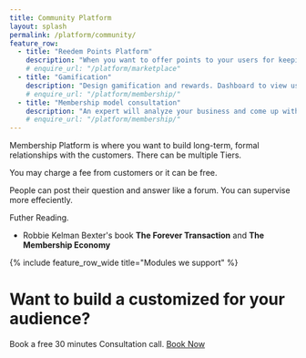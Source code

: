 ```yaml
---
title: Community Platform
layout: splash
permalink: /platform/community/
feature_row:
  - title: "Reedem Points Platform"
    description: "When you want to offer points to your users for keeping using and a reedem collected points option"
    # enquire_url: "/platform/marketplace"
  - title: "Gamification"
    description: "Design gamification and rewards. Dashboard to view use and add/remove reedem options."
    # enquire_url: "/platform/membership/"
  - title: "Membership model consultation"
    description: "An expert will analyze your business and come up with a membership design."
    # enquire_url: "/platform/membership/"
---
```


Membership Platform is where you want to build long-term, formal relationships with the customers.
There can be multiple Tiers.

You may charge a fee from customers or it can be free.

People can post their question and answer like a forum. You can supervise more effeciently.

Futher Reading.
- Robbie Kelman Bexter's book **The Forever Transaction** and **The Membership Economy**


{% include feature_row_wide title="Modules we support" %}

# Want to build a customized for your audience?

Book a free 30 minutes Consultation call.  [Book Now](mailto:sandesh.soni@songpoem.com)
